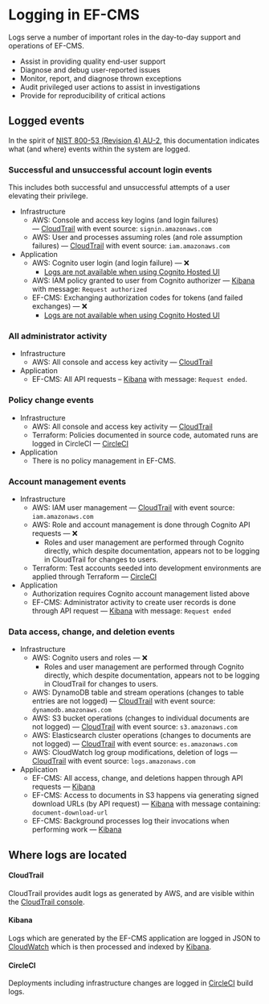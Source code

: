 # Logging in EF-CMS

Logs serve a number of important roles in the day-to-day support and operations of EF-CMS.

- Assist in providing quality end-user support
- Diagnose and debug user-reported issues
- Monitor, report, and diagnose thrown exceptions
- Audit privileged user actions to assist in investigations
- Provide for reproducibility of critical actions

## Logged events

In the spirit of [NIST 800-53 (Revision 4) AU-2](https://nvd.nist.gov/800-53/Rev4/control/au-2), this documentation indicates what (and where) events within the system are logged.

### Successful and unsuccessful account login events

This includes both successful and unsuccessful attempts of a user elevating their privilege.

- Infrastructure
  - AWS: Console and access key logins (and login failures) — [CloudTrail][cloudtrail] with event source: `signin.amazonaws.com`
  - AWS: User and processes assuming roles (and role assumption failures) — [CloudTrail][cloudtrail] with event source: `iam.amazonaws.com`
- Application
  - AWS: Cognito user login (and login failure) — ❌
    - [Logs are not available when using Cognito Hosted UI](https://docs.aws.amazon.com/cognito/latest/developerguide/logging-using-cloudtrail.html)
  - AWS: IAM policy granted to user from Cognito authorizer — [Kibana][kibana] with message: `Request authorized`
  - EF-CMS: Exchanging authorization codes for tokens (and failed exchanges) — ❌
    - [Logs are not available when using Cognito Hosted UI](https://docs.aws.amazon.com/cognito/latest/developerguide/logging-using-cloudtrail.html)

### All administrator activity

- Infrastructure
  - AWS: All console and access key activity — [CloudTrail][cloudtrail]
- Application
  - EF-CMS: All API requests – [Kibana][kibana] with message: `Request ended`.

### Policy change events

- Infrastructure
  - AWS: All console and access key activity — [CloudTrail][cloudtrail]
  - Terraform: Policies documented in source code, automated runs are logged in CircleCI — [CircleCI][circleci]
- Application
  - There is no policy management in EF-CMS.

### Account management events

- Infrastructure
  - AWS: IAM user management — [CloudTrail][cloudtrail] with event source: `iam.amazonaws.com`
  - AWS: Role and account management is done through Cognito API requests — ❌
    - Roles and user management are performed through Cognito directly, which despite documentation, appears not to be logging in CloudTrail for changes to users.
  - Terraform: Test accounts seeded into development environments are applied through Terraform — [CircleCI][circleci]
- Application
  - Authorization requires Cognito account management listed above
  - EF-CMS: Administrator activity to create user records is done through API request — [Kibana][kibana] with message: `Request ended`

### Data access, change, and deletion events

- Infrastructure
  - AWS: Cognito users and roles — ❌
    - Roles and user management are performed through Cognito directly, which despite documentation, appears not to be logging in CloudTrail for changes to users.
  - AWS: DynamoDB table and stream operations (changes to table entries are not logged) — [CloudTrail][cloudtrail] with event source: `dynamodb.amazonaws.com`
  - AWS: S3 bucket operations (changes to individual documents are not logged) — [CloudTrail][cloudtrail] with event source: `s3.amazonaws.com`
  - AWS: Elasticsearch cluster operations (changes to documents are not logged) — [CloudTrail][cloudtrail] with event source: `es.amazonaws.com`
  - AWS: CloudWatch log group modifications, deletion of logs — [CloudTrail][cloudtrail] with event source: `logs.amazonaws.com`
- Application
  - EF-CMS: All access, change, and deletions happen through API requests — [Kibana][kibana]
  - EF-CMS: Access to documents in S3 happens via generating signed download URLs (by API request) — [Kibana][kibana] with message containing: `document-download-url`
  - EF-CMS: Background processes log their invocations when performing work — [Kibana][kibana]

## Where logs are located

#### CloudTrail

CloudTrail provides audit logs as generated by AWS, and are visible within the [CloudTrail console](https://aws.amazon.com/cloudtrail/).

#### Kibana

Logs which are generated by the EF-CMS application are logged in JSON to [CloudWatch](https://aws.amazon.com/cloudwatch/) which is then processed and indexed by [Kibana](https://docs.aws.amazon.com/elasticsearch-service/latest/developerguide/es-kibana.html).

#### CircleCI

Deployments including infrastructure changes are logged in [CircleCI](https://circleci.com/) build logs.

[cloudtrail]: #cloudtrail
[kibana]: #kibana
[circleci]: #circleci
